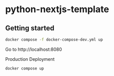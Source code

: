 # python-nextjs-template

## Getting started

```bash
docker compose -f docker-compose-dev.yml up
```

Go to http://localhost:8080

Production Deployment

```bash
docker compose up
```
